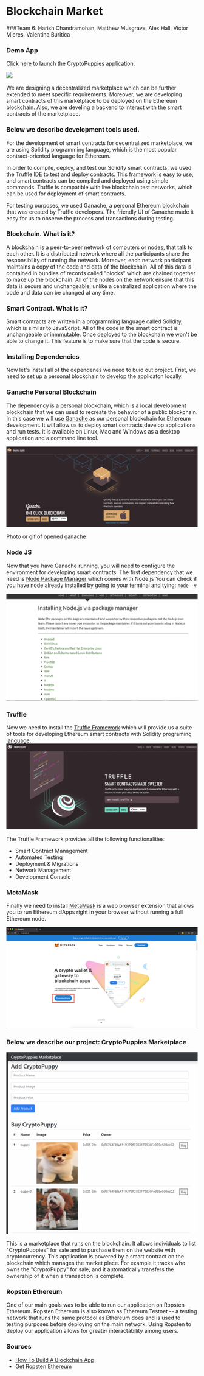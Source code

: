 # **Blockchain Market**

###Team 6: Harish Chandramohan, Matthew Musgrave, Alex Hall, Victor Mieres, Valentina Buritica 

### Demo App
Click [here](https://harishkumarchandra.github.io/Crypto_Puppy/) to launch the CryptoPuppies application.

![](https://miro.medium.com/max/4000/1*o9fACvNgYkWGGNqCyYRBMw.png)



We are designing a decentralized marketplace which can be further extended to meet specific requirements. Moreover, we are developing smart contracts of this marketplace to be deployed on the Ethereum blockchain. Also, we are develing a backend to interact with the smart contracts of the marketplace. 

### **Below we describe development tools used.**
For the development of smart contracts for decentralized marketplace, we are using Solidity programming language, which is the most popular contract-oriented language for Ethereum. 

In order to compile, deploy, and test our Solidity smart contracts, we used the Truffle IDE to test and deploy contracts. This framework is easy to use, and smart contracts can be compiled and deployed using simple commands. Truffle is compatible with live blockchain test networks, which can be used for deployment of smart contracts.

For testing purposes, we used Ganache, a personal Ethereum blockchain that was created by Truffle developers. The friendly UI of Ganache made it easy for us to observe the process and transactions during testing.

### **Blockchain. What is it?**
A blockchain is a peer-to-peer network of computers or nodes, that talk to each other. It is a distributed network where all the participants share the responsibility of running the network. Moreover, each network participant maintains a copy of the code and data of the blockchain. All of this data is contained in bundles of records called "blocks"  which are chained together to make up the blockchain. All of the nodes on the network ensure that this data is secure and unchangeable, unlike a centralized application where the code and data can be changed at any time.  

### **Smart Contract. What is it?**
Smart contracts are written in a programming language called Solidity, which is similar to JavaScript. All of the code in the smart contract is unchangeable or inmmutable. Once deployed to the blockchain we won't be able to change it. This feature is to make sure that the code is secure.

### **Installing Dependencies**
Now let's install all of the dependenes we need to buid out project. Frist, we need to set up a personal blockchain to develop the applicaton locally.

### **Ganache Personal Blockchain**
The dependency is a personal blockchain, which is a local development blockchain that we can used to recreate the behavior of a public blockchain. In this case we will use [Ganache](https://www.trufflesuite.com/ganache) as our personal blockchain for Ethereum development. It will allow us to deploy smart contracts,develop applications and run tests. it is available on Linux, Mac and Windows as a desktop application and a command line tool.

![](images/ganache.png)


Photo or gif of opened ganache

### **Node JS**
Now that you have Ganache running, you will need to configure the environment for developing smart contracts. The first dependency that we need is [Node Package Manager](https://nodejs.org/en/download/package-manager/) which comes with Node.js 
You can check if you have node already installed by going to your terminal and tying: ```node -v```

![](images/node.png)

### **Truffle** 

Now we need to install the [Truffle Framework](https://www.trufflesuite.com/truffle) which will provide us a suite of tools for developing Ethereum smart contracts with Solidity programing language.
![](images/truffle.png)

The Truffle Framework provides all the following functionalities: 

* Smart Contract Management
* Automated Testing
* Deployment & Migrations
* Network Management
* Development Console 
 
### **MetaMask** 

Finally we need to install [MetaMask](https://metamask.io) is a web browser extension that allows you to run Ethereum dApps right in your browser without running a full Ethereum node. 

![](images/metamask-1.png)




### **Below we describe our project: CryptoPuppies Marketplace**

![](images/CryptoPuppies_Marketplace.png)

This is a marketplace that runs on the blockchain. It allows individuals to list "CryptoPuppies" for sale and to purchase them on the website with cryptocurrency. This application is powered by a smart contract on the blockchain which manages the market place. For example it tracks who owns the "CryptoPuppy" for sale, and it automatically transfers the ownership of it when a transaction is complete.

### **Ropsten Ethereum**

One of our main goals was to be able to run our application on Ropsten Ethereum. Ropsten Ethereum is also known as Ethereum Testnet -- a testing network that runs the same protocol as Ethereum does and is used to testing purposes before deploying on the main network. Using Ropsten to deploy our application allows for greater interactability among users. 

### **Sources**
* [How To Build A Blockchain App ](https://www.dappuniversity.com/articles/how-to-build-a-blockchain-app#dependencies)
* [Get Ropsten Ethereum](https://medium.com/bitfwd/get-ropsten-ethereum-the-easy-way-f2d6ece21763)
